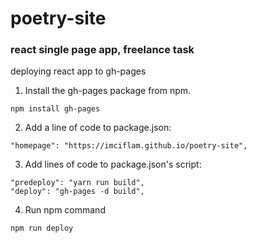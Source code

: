 # poetry-site
### react single page app, freelance task

deploying react app to gh-pages

1. Install the gh-pages package from npm.
```
npm install gh-pages
```
2. Add a line of code to package.json:
```
"homepage": "https://imciflam.github.io/poetry-site",
```
3. Add  lines of code to package.json's script: 
```
"predeploy": "yarn run build",
"deploy": "gh-pages -d build",
```
4. Run npm command
```
npm run deploy
```

